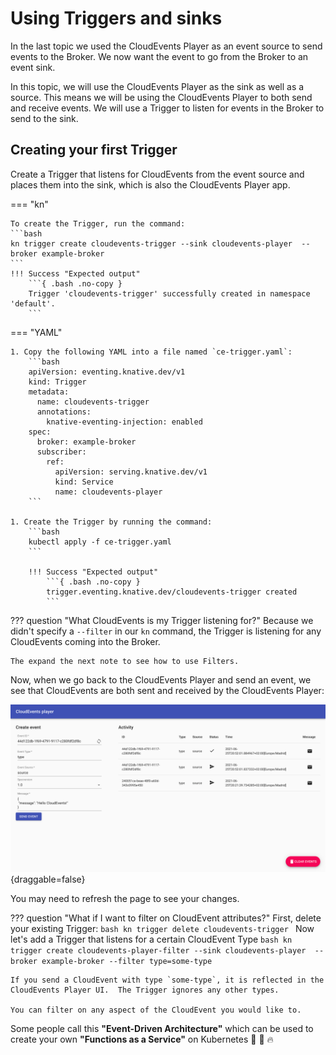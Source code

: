 # Using Triggers and sinks

In the last topic we used the CloudEvents Player as an event source to send events to the Broker.
We now want the event to go from the Broker to an event sink.

In this topic, we will use the CloudEvents Player as the sink as well as a source.
This means we will be using the CloudEvents Player to both send and receive events.
We will use a Trigger to listen for events in the Broker to send to the sink.

## Creating your first Trigger

Create a Trigger that listens for CloudEvents from the event source and places them into the sink, which is also the CloudEvents Player app.

=== "kn"

    To create the Trigger, run the command:
    ```bash
    kn trigger create cloudevents-trigger --sink cloudevents-player  --broker example-broker
    ```
    !!! Success "Expected output"
        ```{ .bash .no-copy }
        Trigger 'cloudevents-trigger' successfully created in namespace 'default'.
        ```

=== "YAML"

    1. Copy the following YAML into a file named `ce-trigger.yaml`:
        ```bash
        apiVersion: eventing.knative.dev/v1
        kind: Trigger
        metadata:
          name: cloudevents-trigger
          annotations:
            knative-eventing-injection: enabled
        spec:
          broker: example-broker
          subscriber:
            ref:
              apiVersion: serving.knative.dev/v1
              kind: Service
              name: cloudevents-player
        ```

    1. Create the Trigger by running the command:
        ```bash
        kubectl apply -f ce-trigger.yaml
        ```

        !!! Success "Expected output"
            ```{ .bash .no-copy }
            trigger.eventing.knative.dev/cloudevents-trigger created
            ```

??? question "What CloudEvents is my Trigger listening for?"
    Because we didn't specify a `--filter` in our `kn` command, the Trigger is listening for any CloudEvents coming into the Broker.

    The expand the next note to see how to use Filters.

Now, when we go back to the CloudEvents Player and send an event, we see that CloudEvents are both sent and received by the CloudEvents Player:

![CloudEvents Player user interface](images/event_received.png){draggable=false}

You may need to refresh the page to see your changes.

??? question "What if I want to filter on CloudEvent attributes?"
    First, delete your existing Trigger:
    ```bash
      kn trigger delete cloudevents-trigger
    ```
    Now let's add a Trigger that listens for a certain CloudEvent Type
    ```bash
      kn trigger create cloudevents-player-filter --sink cloudevents-player  --broker example-broker --filter type=some-type
    ```

    If you send a CloudEvent with type `some-type`, it is reflected in the CloudEvents Player UI.  The Trigger ignores any other types.

    You can filter on any aspect of the CloudEvent you would like to.


Some people call this **"Event-Driven Architecture"** which can be used to create your own **"Functions as a Service"** on Kubernetes :tada: :taco: :fire:
